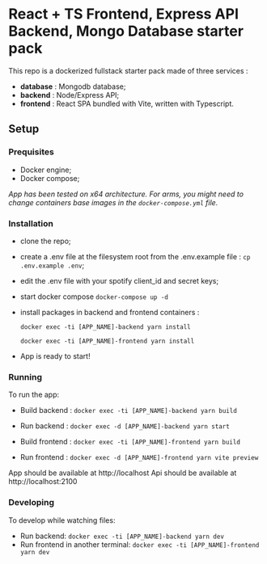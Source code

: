 # React + TS Frontend, Express API Backend, Mongo Database starter pack
This repo is a dockerized fullstack starter pack made of three services :
- **database** : Mongodb database;
- **backend** : Node/Express API;
- **frontend** : React SPA bundled with Vite, written with Typescript.

## Setup
### Prequisites
- Docker engine;
- Docker compose;

*App has been tested on x64 architecture. For arms, you might need to change containers base images in the `docker-compose.yml` file.*

### Installation
- clone the repo;
- create a .env file at the filesystem root from the .env.example file : `cp .env.example .env`;
- edit the .env file with your spotify client_id and secret keys;
- start docker compose `docker-compose up -d`
- install packages in backend and frontend containers :

  `docker exec -ti [APP_NAME]-backend yarn install`

  `docker exec -ti [APP_NAME]-frontend yarn install`

- App is ready to start!

### Running
To run the app:
- Build backend :
  `docker exec -ti [APP_NAME]-backend yarn build`
- Run backend :
  `docker exec -d [APP_NAME]-backend yarn start`

- Build frontend :
  `docker exec -ti [APP_NAME]-frontend yarn build`
- Run frontend :
  `docker exec -d [APP_NAME]-frontend yarn vite preview`

App should be available at http://localhost
Api should be available at http://localhost:2100


### Developing
To develop while watching files:
- Run backend:
  `docker exec -ti [APP_NAME]-backend yarn dev`
- Run frontend in another terminal:
  `docker exec -ti [APP_NAME]-frontend yarn dev`
